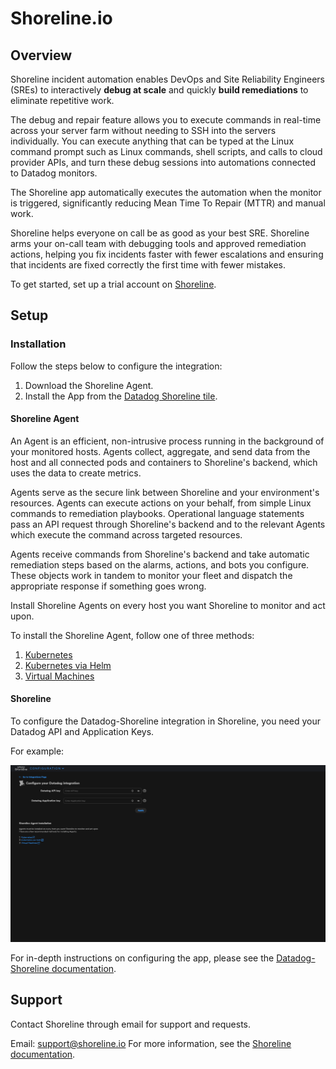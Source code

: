 # Shoreline.io

## Overview

Shoreline incident automation enables DevOps and Site Reliability Engineers (SREs) to interactively **debug at scale** and quickly **build remediations** to eliminate repetitive work.

The debug and repair feature allows you to execute commands in real-time across your server farm without needing to SSH into the servers individually. You can execute anything that can be typed at the Linux command prompt such as Linux commands, shell scripts, and calls to cloud provider APIs, and turn these debug sessions into automations connected to Datadog monitors.

The Shoreline app automatically executes the automation when the monitor is triggered, significantly reducing Mean Time To Repair (MTTR) and manual work.

Shoreline helps everyone on call be as good as your best SRE. Shoreline arms your on-call team with debugging tools and approved remediation actions, helping you fix incidents faster with fewer escalations and ensuring that incidents are fixed correctly the first time with fewer mistakes.

To get started, set up a trial account on [Shoreline][3].
## Setup

### Installation

Follow the steps below to configure the integration:

1. Download the Shoreline Agent.
2. Install the App from the [Datadog Shoreline tile][10].


#### Shoreline Agent

An Agent is an efficient, non-intrusive process running in the background of your monitored hosts. Agents collect, aggregate, and send data from the host and all connected pods and containers to Shoreline's backend, which uses the data to create metrics.

Agents serve as the secure link between Shoreline and your environment's resources. Agents can execute actions on your behalf, from simple Linux commands to remediation playbooks. Operational language statements pass an API request through Shoreline's backend and to the relevant Agents which execute the command across targeted resources.

Agents receive commands from Shoreline's backend and take automatic remediation steps based on the alarms, actions, and bots you configure. These objects work in tandem to monitor your fleet and dispatch the appropriate response if something goes wrong.

Install Shoreline Agents on every host you want Shoreline to monitor and act upon.

To install the Shoreline Agent, follow one of three methods:

1. [Kubernetes][5]
2. [Kubernetes via Helm][6] 
3. [Virtual Machines][7] 


#### Shoreline

To configure the Datadog-Shoreline integration in Shoreline, you need your Datadog API and Application Keys.

For example:

![integration_example](images/integrate_shoreline_and_datadog.png)

For in-depth instructions on configuring the app, please see the [Datadog-Shoreline documentation][4]. 


## Support

Contact Shoreline through email for support and requests.

Email: [support@shoreline.io][2]
For more information, see the [Shoreline documentation][9].

[1]: images/integrate_shoreline_and_datadog.png
[2]: support@shoreline.io
[3]: https://shoreline.io/datadog?source=DatadogMarketplace
[4]: https://docs.shoreline.io/integrations/datadog
[5]: https://docs.shoreline.io/installation/kubernetes
[6]: https://docs.shoreline.io/installation/kubernetes#install-with-helm
[7]: https://docs.shoreline.io/installation/virtual-machines
[8]: images/link_icon.svg
[9]: https://docs.shoreline.io/
[10]: /account/settings#integrations/shoreline-integration
